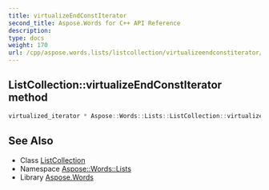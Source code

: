 ```yaml
---
title: virtualizeEndConstIterator
second_title: Aspose.Words for C++ API Reference
description: 
type: docs
weight: 170
url: /cpp/aspose.words.lists/listcollection/virtualizeendconstiterator/
---
```

## ListCollection::virtualizeEndConstIterator method




```cpp
virtualized_iterator * Aspose::Words::Lists::ListCollection::virtualizeEndConstIterator() const override
```

## See Also

* Class [ListCollection](../)
* Namespace [Aspose::Words::Lists](../../)
* Library [Aspose.Words](../../../)
